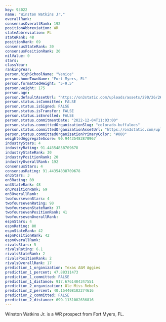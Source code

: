 ```yaml
---
key: 93022
name: "Winston Watkins Jr."
overallRank: 
consensusOverallRank: 192
positionAbbreviation: WR
stateAbbreviation: FL
stateRank: 48
positionRank: 69
consensusStateRank: 30
consensusPositionRank: 20
nilValue: 0
stars: 
classYear: 
rankingYear: 
person.highSchoolName: "Venice"
person.homeTownName: "Fort Myers, FL"
person.formattedHeight: "5-9.5"
person.weight: 175
person.age: 
person.defaultAssetUrl: "https://on3static.com/uploads/assets/290/26/26290.jpg"
person.status.isCommitted: FALSE
person.status.isSigned: FALSE
person.status.isTransfer: FALSE
person.status.isEnrolled: FALSE
person.status.commitmentDate: "2022-12-04T11:03:00"
person.status.committedOrganizationSlug: "colorado-buffaloes"
person.status.committedOrganizationAssetUrl: "https://on3static.com/uploads/assets/889/149/149889.svg"
person.status.committedOrganizationPrimaryColor: "#000"
weightedAggregateScore: 90.94435483870967
industryStars: 4
industryRating: 91.44354838709678
industryStateRank: 30
industryPositionRank: 20
industryOverallRank: 192
consensusStars: 4
consensusRating: 91.44354838709678
on3Stars: 3
on3Rating: 89
on3StateRank: 48
on3PositionRank: 69
on3OverallRank: 
twofoursevenStars: 4
twofoursevenRating: 90
twofoursevenStateRank: 37
twofoursevenPositionRank: 41
twofoursevenOverallRank: 
espnStars: 4
espnRating: 80
espnStateRank: 42
espnPositionRank: 42
espnOverallRank: 
rivalsStars: 5
rivalsRating: 6.1
rivalsStateRank: 2
rivalsPositionRank: 2
rivalsOverallRank: 17
prediction_1_organization: Texas A&M Aggies
prediction_1_percent: 47.88311473
prediction_1_committed: FALSE
prediction_1_distance: 917.6761404347551
prediction_2_organization: Ole Miss Rebels
prediction_2_percent: 40.154408102274616
prediction_2_committed: FALSE
prediction_2_distance: 699.1131002636816
---
```

Winston Watkins Jr. is a WR prospect from Fort Myers, FL.